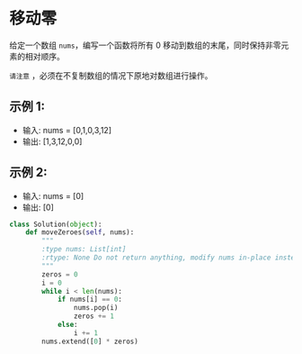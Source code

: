 # 移动零

给定一个数组 `nums`，编写一个函数将所有 0 移动到数组的末尾，同时保持非零元素的相对顺序。

`请注意` ，必须在不复制数组的情况下原地对数组进行操作。

## 示例 1:

- 输入: nums = [0,1,0,3,12]
- 输出: [1,3,12,0,0]

## 示例 2:

- 输入: nums = [0]
- 输出: [0]
 


```python
class Solution(object):
    def moveZeroes(self, nums):
        """
        :type nums: List[int]
        :rtype: None Do not return anything, modify nums in-place instead.
        """
        zeros = 0
        i = 0
        while i < len(nums):
            if nums[i] == 0:
                nums.pop(i)
                zeros += 1
            else:
                i += 1
        nums.extend([0] * zeros)

```
